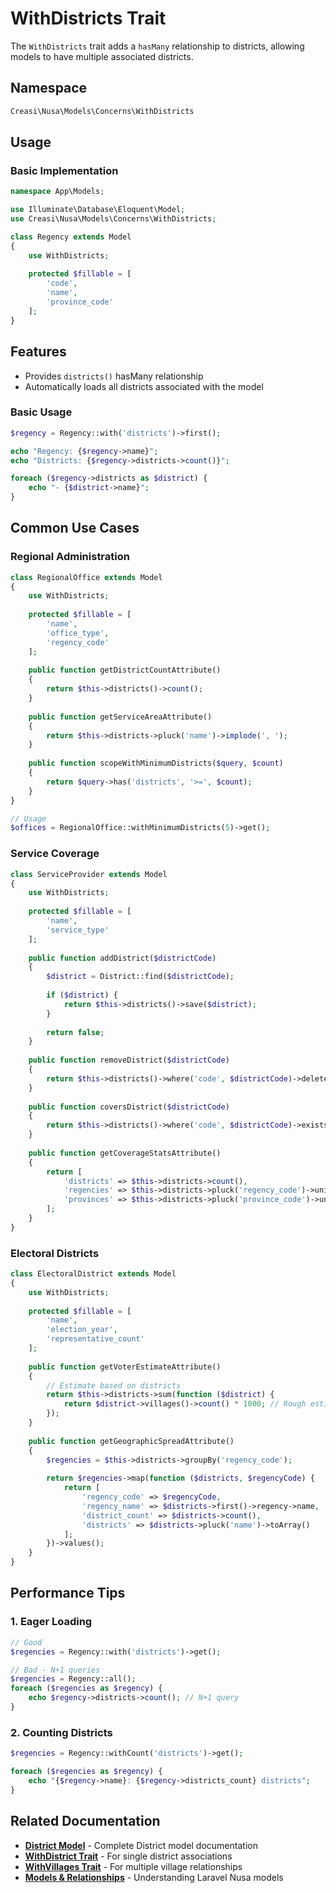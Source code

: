# WithDistricts Trait

The `WithDistricts` trait adds a `hasMany` relationship to districts, allowing models to have multiple associated districts.

## Namespace

```php
Creasi\Nusa\Models\Concerns\WithDistricts
```

## Usage

### Basic Implementation

```php
namespace App\Models;

use Illuminate\Database\Eloquent\Model;
use Creasi\Nusa\Models\Concerns\WithDistricts;

class Regency extends Model
{
    use WithDistricts;
    
    protected $fillable = [
        'code',
        'name',
        'province_code'
    ];
}
```

## Features

- Provides `districts()` hasMany relationship
- Automatically loads all districts associated with the model

### Basic Usage

```php
$regency = Regency::with('districts')->first();

echo "Regency: {$regency->name}";
echo "Districts: {$regency->districts->count()}";

foreach ($regency->districts as $district) {
    echo "- {$district->name}";
}
```

## Common Use Cases

### Regional Administration

```php
class RegionalOffice extends Model
{
    use WithDistricts;
    
    protected $fillable = [
        'name',
        'office_type',
        'regency_code'
    ];
    
    public function getDistrictCountAttribute()
    {
        return $this->districts()->count();
    }
    
    public function getServiceAreaAttribute()
    {
        return $this->districts->pluck('name')->implode(', ');
    }
    
    public function scopeWithMinimumDistricts($query, $count)
    {
        return $query->has('districts', '>=', $count);
    }
}

// Usage
$offices = RegionalOffice::withMinimumDistricts(5)->get();
```

### Service Coverage

```php
class ServiceProvider extends Model
{
    use WithDistricts;
    
    protected $fillable = [
        'name',
        'service_type'
    ];
    
    public function addDistrict($districtCode)
    {
        $district = District::find($districtCode);
        
        if ($district) {
            return $this->districts()->save($district);
        }
        
        return false;
    }
    
    public function removeDistrict($districtCode)
    {
        return $this->districts()->where('code', $districtCode)->delete();
    }
    
    public function coversDistrict($districtCode)
    {
        return $this->districts()->where('code', $districtCode)->exists();
    }
    
    public function getCoverageStatsAttribute()
    {
        return [
            'districts' => $this->districts->count(),
            'regencies' => $this->districts->pluck('regency_code')->unique()->count(),
            'provinces' => $this->districts->pluck('province_code')->unique()->count()
        ];
    }
}
```

### Electoral Districts

```php
class ElectoralDistrict extends Model
{
    use WithDistricts;
    
    protected $fillable = [
        'name',
        'election_year',
        'representative_count'
    ];
    
    public function getVoterEstimateAttribute()
    {
        // Estimate based on districts
        return $this->districts->sum(function ($district) {
            return $district->villages()->count() * 1000; // Rough estimate
        });
    }
    
    public function getGeographicSpreadAttribute()
    {
        $regencies = $this->districts->groupBy('regency_code');
        
        return $regencies->map(function ($districts, $regencyCode) {
            return [
                'regency_code' => $regencyCode,
                'regency_name' => $districts->first()->regency->name,
                'district_count' => $districts->count(),
                'districts' => $districts->pluck('name')->toArray()
            ];
        })->values();
    }
}
```

## Performance Tips

### 1. Eager Loading

```php
// Good
$regencies = Regency::with('districts')->get();

// Bad - N+1 queries
$regencies = Regency::all();
foreach ($regencies as $regency) {
    echo $regency->districts->count(); // N+1 query
}
```

### 2. Counting Districts

```php
$regencies = Regency::withCount('districts')->get();

foreach ($regencies as $regency) {
    echo "{$regency->name}: {$regency->districts_count} districts";
}
```

## Related Documentation

- **[District Model](/en/api/models/district)** - Complete District model documentation
- **[WithDistrict Trait](/en/api/concerns/with-district)** - For single district associations
- **[WithVillages Trait](/en/api/concerns/with-villages)** - For multiple village relationships
- **[Models & Relationships](/en/guide/models)** - Understanding Laravel Nusa models
